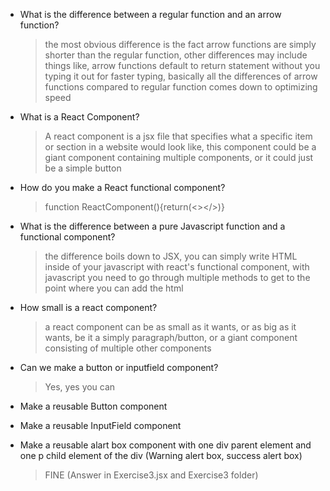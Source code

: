 -   What is the difference between a regular function and an arrow function?

    > the most obvious difference is the fact arrow functions are simply shorter than the regular function, other differences may include things like, arrow functions default to return statement without you typing it out for faster typing, basically all the differences of arrow functions compared to regular function comes down to optimizing speed

-   What is a React Component?
    > A react component is a jsx file that specifies what a specific item or section in a website would look like, this component could be a giant component containing multiple components, or it could just be a simple button
-   How do you make a React functional component?
    > function ReactComponent(){return(<></>)}
-   What is the difference between a pure Javascript function and a functional component?
    > the difference boils down to JSX, you can simply write HTML inside of your javascript with react's functional component, with javascript you need to go through multiple methods to get to the point where you can add the html
-   How small is a react component?
    > a react component can be as small as it wants, or as big as it wants, be it a simply paragraph/button, or a giant component consisting of multiple other components
-   Can we make a button or inputfield component?
    > Yes, yes you can
-   Make a reusable Button component
-   Make a reusable InputField component
-   Make a reusable alart box component with one div parent element and one p child element of the div (Warning alert box, success alert box)
    > FINE (Answer in Exercise3.jsx and Exercise3 folder)
